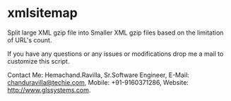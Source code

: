 xmlsitemap
==========

Split large XML gzip file into Smaller XML gzip files based on the limitation of URL's count.

If you have any questions or any issues or modifications drop me a mail to customize this script. 

Contact Me:
Hemachand.Ravilla,
Sr.Software Engineer,
E-Mail: chanduravilla@techie.com,
Mobile: +91-9160371286,
Website: http://www.glssystems.com.
